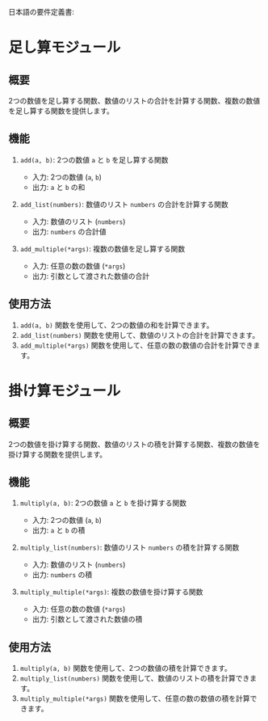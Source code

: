 日本語の要件定義書:

# 足し算モジュール

## 概要
2つの数値を足し算する関数、数値のリストの合計を計算する関数、複数の数値を足し算する関数を提供します。

## 機能
1. `add(a, b)`: 2つの数値 `a` と `b` を足し算する関数
   - 入力: 2つの数値 (`a`, `b`)
   - 出力: `a` と `b` の和

2. `add_list(numbers)`: 数値のリスト `numbers` の合計を計算する関数
   - 入力: 数値のリスト (`numbers`)
   - 出力: `numbers` の合計値

3. `add_multiple(*args)`: 複数の数値を足し算する関数
   - 入力: 任意の数の数値 (`*args`)
   - 出力: 引数として渡された数値の合計

## 使用方法
1. `add(a, b)` 関数を使用して、2つの数値の和を計算できます。
2. `add_list(numbers)` 関数を使用して、数値のリストの合計を計算できます。
3. `add_multiple(*args)` 関数を使用して、任意の数の数値の合計を計算できます。

# 掛け算モジュール

## 概要
2つの数値を掛け算する関数、数値のリストの積を計算する関数、複数の数値を掛け算する関数を提供します。

## 機能
1. `multiply(a, b)`: 2つの数値 `a` と `b` を掛け算する関数
   - 入力: 2つの数値 (`a`, `b`)
   - 出力: `a` と `b` の積

2. `multiply_list(numbers)`: 数値のリスト `numbers` の積を計算する関数
   - 入力: 数値のリスト (`numbers`)
   - 出力: `numbers` の積

3. `multiply_multiple(*args)`: 複数の数値を掛け算する関数
   - 入力: 任意の数の数値 (`*args`)
   - 出力: 引数として渡された数値の積

## 使用方法
1. `multiply(a, b)` 関数を使用して、2つの数値の積を計算できます。
2. `multiply_list(numbers)` 関数を使用して、数値のリストの積を計算できます。
3. `multiply_multiple(*args)` 関数を使用して、任意の数の数値の積を計算できます。